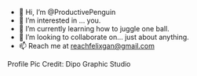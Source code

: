 - 👋 Hi, I’m @ProductivePenguin
- 👀 I’m interested in ... you.
- 🌱 I’m currently learning how to juggle one ball.
- 💞️ I’m looking to collaborate on... just about anything.
- 📫 Reach me at reachfelixgan@gmail.com

Profile Pic Credit: Dipo Graphic Studio
<!---
ProductivePenguin/ProductivePenguin is a ✨ special ✨ repository because its `README.md` (this file) appears on your GitHub profile.
You can click the Preview link to take a look at your changes.
--->
